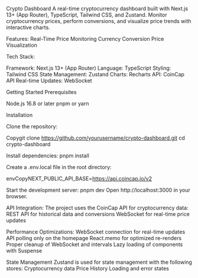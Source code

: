Crypto Dashboard
A real-time cryptocurrency dashboard built with Next.js 13+ (App Router), TypeScript, Tailwind CSS, and Zustand. Monitor cryptocurrency prices, perform conversions, and visualize price trends with interactive charts.

Features:
Real-Time Price Monitoring
Currency Conversion
Price Visualization

Tech Stack:

Framework: Next.js 13+ (App Router)
Language: TypeScript
Styling: Tailwind CSS
State Management: Zustand
Charts: Recharts
API: CoinCap API
Real-time Updates: WebSocket

Getting Started
Prerequisites

Node.js 16.8 or later
pnpm or yarn

Installation

Clone the repository:

Copygit clone https://github.com/yourusername/crypto-dashboard.git
cd crypto-dashboard

Install dependencies:
pnpm install

Create a .env.local file in the root directory:

envCopyNEXT_PUBLIC_API_BASE=https://api.coincap.io/v2

Start the development server:
pnpm dev
Open http://localhost:3000 in your browser.

API Integration:
The project uses the CoinCap API for cryptocurrency data:
REST API for historical data and conversions
WebSocket for real-time price updates

Performance Optimizations:
WebSocket connection for real-time updates
API polling only on the homepage
React.memo for optimized re-renders
Proper cleanup of WebSocket and intervals
Lazy loading of components with Suspense

State Management
Zustand is used for state management with the following stores:
Cryptocurrency data
Price History
Loading and error states
